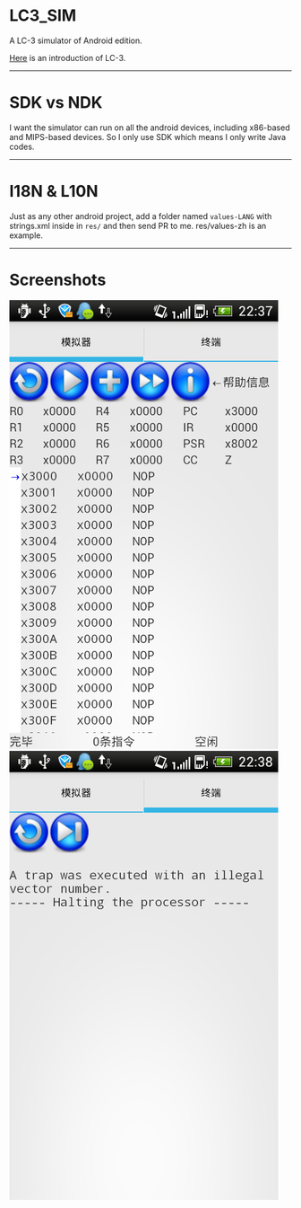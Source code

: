 # LC3_SIM

A LC-3 simulator of Android edition.

[Here](en.wikipedia.org/wiki/LC-3) is an introduction of LC-3.

- - -

# SDK vs NDK

I want the simulator can run on all the android devices, including x86-based and MIPS-based devices. So I only use SDK which means I only write Java codes.

- - -

# I18N & L10N

Just as any other android project, add a folder named `values-LANG` with strings.xml inside in `res/` and then send PR to me. res/values-zh is an example.

- - -

# Screenshots

![Simulator tab](Sim.png)
![Terminator tab](Term.png)